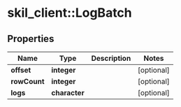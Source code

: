 # skil_client::LogBatch

## Properties
Name | Type | Description | Notes
------------ | ------------- | ------------- | -------------
**offset** | **integer** |  | [optional] 
**rowCount** | **integer** |  | [optional] 
**logs** | **character** |  | [optional] 


